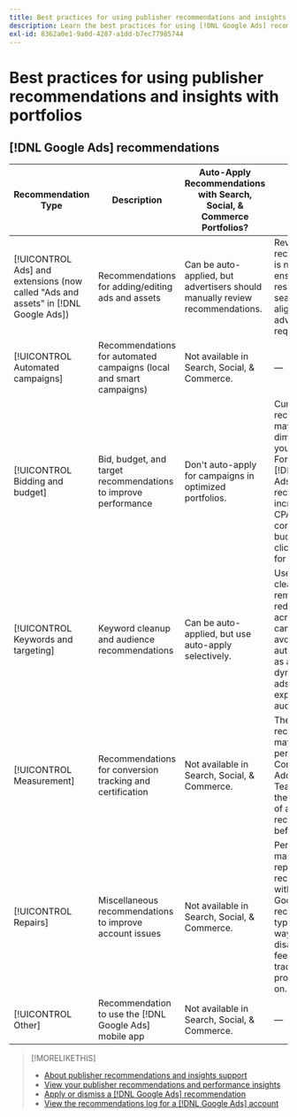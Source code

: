 ```yaml
---
title: Best practices for using publisher recommendations and insights with portfolios
description: Learn the best practices for using [!DNL Google Ads] recommendations with your Search, Social, & Commerce portfolios.
exl-id: 8362a0e1-9a0d-4287-a1dd-b7ec77985744
---
```

# Best practices for using publisher recommendations and insights with portfolios

<!-- If we don't come up with similar ones for MS, then rename this file "... Google Ads ..." -->

## [!DNL Google Ads] recommendations

| Recommendation Type | Description | Auto-Apply Recommendations with Search, Social, & Commerce Portfolios? | Comments |
|--- |--- |--- |--- |
| [!UICONTROL Ads] and extensions (now called "Ads and assets" in [!DNL Google Ads]) | Recommendations for adding/editing ads and assets | Can be auto-applied, but advertisers should manually review recommendations. | Reviewing recommendations is necessary to ensure that responsive search ads are aligned with advertiser requirements. |
| [!UICONTROL Automated campaigns] | Recommendations for automated campaigns (local and smart campaigns) | Not available in Search, Social, & Commerce. | &mdash; |
| [!UICONTROL Bidding and budget] | Bid, budget, and target recommendations to improve performance | Don't auto-apply for campaigns in optimized portfolios. | Current recommendations may be one-dimensional for your purposes. For example, [!DNL Google Ads] recommends an increase in target CPA, without concern for budget, when clicks decrease for a campaign. |
| [!UICONTROL Keywords and targeting] | Keyword cleanup and audience recommendations | Can be auto-applied, but use auto-apply selectively. | Use keyword cleanup and removal of redundancies across campaigns, but avoid further automation (such as auto-creating dynamic search ads or auto-expanding audiences). |
| [!UICONTROL Measurement] | Recommendations for conversion tracking and certification | Not available in Search, Social, & Commerce. | These recommendations may impact performance. Consult with your Adobe Account Team to discuss the pros and cons of any recommendation before applying it. |
| [!UICONTROL Repairs] | Miscellaneous recommendations to improve account issues | Not available in Search, Social, & Commerce. | Periodically manually review repair recommendations within [!DNL Google Ads]. This recommendation type is a good way to identify disapproved ads, feed issues, tracking problems, and so on. |
| [!UICONTROL Other] | Recommendation to use the [!DNL Google Ads] mobile app | Not available in Search, Social, & Commerce. | &mdash; |

>[!MORELIKETHIS]
>
>* [About publisher recommendations and insights support](recommendation-support.md)
>* [View your publisher recommendations and performance insights](recommendation-view.md)
>* [Apply or dismiss a [!DNL Google Ads] recommendation](google-recommendation-apply-dismiss.md)
>* [View the recommendations log for a [!DNL Google Ads] account](google-recommendation-view-log.md)
